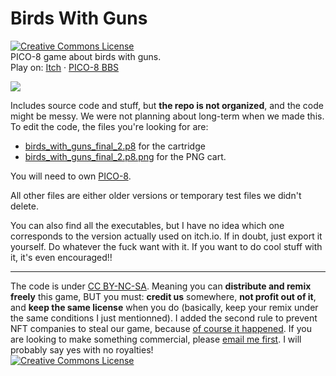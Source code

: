 # Birds With Guns
<a rel="license" href="http://creativecommons.org/licenses/by-nc-sa/4.0/"><img alt="Creative Commons License" style="border-width:0" src="https://i.creativecommons.org/l/by-nc-sa/4.0/88x31.png" /></a>  
PICO-8 game about birds with guns.  
Play on: [Itch](https://yolwoocle.itch.io/birds-with-guns) · [PICO-8 BBS](https://www.lexaloffle.com/bbs/?pid=100000) 

![](https://img.itch.zone/aW1hZ2UvMTI3MDM3MC83NDE5MTQzLmdpZg==/347x500/Wpywou.gif)

Includes source code and stuff, but **the repo is not organized**, and the code might be messy. We were not planning about long-term when we made this.  
To edit the code, the files you're looking for are:  
* [birds_with_guns_final_2.p8](https://github.com/Yolwoocle/birds_with_guns/blob/main/birds_with_guns_final_2.p8) for the cartridge
* [birds_with_guns_final_2.p8.png](https://github.com/Yolwoocle/birds_with_guns/blob/main/birds_with_guns_final_2.p8) for the PNG cart.  

You will need to own [PICO-8](https://pico-8.com/).  

All other files are either older versions or temporary test files we didn't delete.  

You can also find all the executables, but I have no idea which one corresponds to the version actually used on itch.io. If in doubt, just export it yourself. Do whatever the fuck want with it. If you want to do cool stuff with it, it's even encouraged!!  

---

The code is under [CC BY-NC-SA](https://creativecommons.org/licenses/by-nc-sa/4.0/). Meaning you can **distribute and remix freely** this game, BUT you must: **credit us** somewhere, **not profit out of it**, and **keep the same license** when you do (basically, keep your remix under the same conditions I just mentionned). I added the second rule to prevent NFT companies to steal our game, because [of course it happened](https://arstechnica.com/gaming/2022/08/indie-devs-outraged-by-unlicensed-game-sales-on-gamestops-nft-market/). If you are looking to make something commercial, please [email me first](https://yolwoocle.github.io/). I will probably say yes with no royalties!  
<a rel="license" href="http://creativecommons.org/licenses/by-nc-sa/4.0/"><img alt="Creative Commons License" style="border-width:0" src="https://i.creativecommons.org/l/by-nc-sa/4.0/88x31.png" /></a>  
